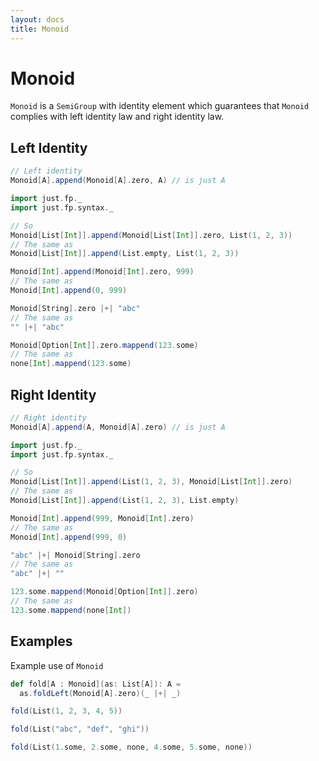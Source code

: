 ```yaml
---
layout: docs
title: Monoid
---
```

# Monoid
`Monoid` is a `SemiGroup` with identity element which guarantees that 
`Monoid` complies with left identity law and right identity law.

## Left Identity
```scala
// Left identity
Monoid[A].append(Monoid[A].zero, A) // is just A
```

```scala mdoc
import just.fp._
import just.fp.syntax._

// So
Monoid[List[Int]].append(Monoid[List[Int]].zero, List(1, 2, 3))
// The same as
Monoid[List[Int]].append(List.empty, List(1, 2, 3))

Monoid[Int].append(Monoid[Int].zero, 999)
// The same as
Monoid[Int].append(0, 999)

Monoid[String].zero |+| "abc"
// The same as
"" |+| "abc"

Monoid[Option[Int]].zero.mappend(123.some)
// The same as
none[Int].mappend(123.some)
```


## Right Identity
```scala
// Right identity
Monoid[A].append(A, Monoid[A].zero) // is just A
```
```scala mdoc
import just.fp._
import just.fp.syntax._

// So
Monoid[List[Int]].append(List(1, 2, 3), Monoid[List[Int]].zero)
// The same as
Monoid[List[Int]].append(List(1, 2, 3), List.empty)

Monoid[Int].append(999, Monoid[Int].zero)
// The same as
Monoid[Int].append(999, 0)

"abc" |+| Monoid[String].zero
// The same as
"abc" |+| ""

123.some.mappend(Monoid[Option[Int]].zero)
// The same as
123.some.mappend(none[Int])
```

## Examples
Example use of `Monoid`
```scala mdoc
def fold[A : Monoid](as: List[A]): A =
  as.foldLeft(Monoid[A].zero)(_ |+| _)

fold(List(1, 2, 3, 4, 5))

fold(List("abc", "def", "ghi"))

fold(List(1.some, 2.some, none, 4.some, 5.some, none))
```
